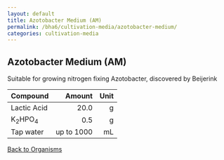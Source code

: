 ```yaml
---
layout: default
title: Azotobacter Medium (AM)
permalink: /bha6/cultivation-media/azotobacter-medium/
categories: cultivation-media
---
```


## Azotobacter Medium (AM)

Suitable for growing nitrogen fixing Azotobacter, discovered by Beijerink

|Compound| Amount | Unit |
|:-------|-------:|-----:|
|Lactic Acid|20.0|g|
|K<sub>2</sub>HPO<sub>4</sub>|0.5|g|
|Tap water| up to 1000|mL|

[Back to Organisms](/bha6/organisms/)

